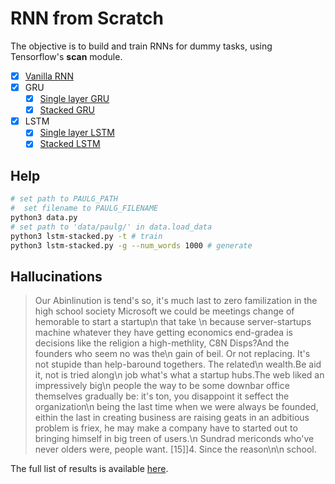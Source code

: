 # RNN from Scratch

The objective is to build and train RNNs for dummy tasks, using Tensorflow's **scan** module.

- [x] [Vanilla RNN](/vanilla.py)
- [x] GRU
	- [x] [Single layer GRU](/gru.py)
	- [x] [Stacked GRU](/gru-stacked.py)
- [x] LSTM
	- [x] [Single layer LSTM](/lstm.py)
	- [x] [Stacked LSTM](/lstm-stacked.py)

## Help

```bash
# set path to PAULG_PATH
#  set filename to PAULG_FILENAME
python3 data.py 
# set path to 'data/paulg/' in data.load_data
python3 lstm-stacked.py -t # train
python3 lstm-stacked.py -g --num_words 1000 # generate
```

## Hallucinations

> Our Abinlinution is tend's so, it's much last to zero familization in the high school society Microsoft we could be meetings change of hemorable to start a startup\n that take \n because server-startups machine whatever they have getting economics end-gradea is decisions like the religion a high-methlity, C8N Disps?And the founders who seem no was the\n gain of beil. Or not replacing. It's not stupide than help-baround togethers. The related\n wealth.Be aid it, not is tried along\n job what's what a startup hubs.The web liked an impressively big\n people the way to be some downbar office themselves gradually be: it's ton, you disappoint it seffect the organization\n being the last time when we were always be founded, eithin the last in creating business are raising geats in an adbitious problem is friex, he may make a company have to started out to bringing himself in big treen of users.\n Sundrad mericonds who've never olders were, people want. [15]]4. Since the reason\n\n school.

The full list of results is available [here](results.markdown).
